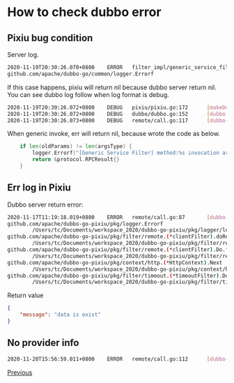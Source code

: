 # How to check dubbo error

## Pixiu bug condition

Server log.

```bash
2020-11-19T20:30:26.070+0800    ERROR   filter_impl/generic_service_filter.go:98        [Generic Service Filter] method:GetUserTimeout invocation arguments number was wrong
github.com/apache/dubbo-go/common/logger.Errorf
```

If this case happens, pixiu will return nil because dubbo server return nil. You can see dubbo log follow when log format is debug. 

```bash
2020-11-19T20:30:26.072+0800    DEBUG   pixiu/pixiu.go:172      [makeDubboCallPixiu] result: 0xc0001aeeb0, err: <nil>
2020-11-19T20:30:26.072+0800    DEBUG   dubbo/dubbo.go:152      [dubbo-go-pixiu] dubbo client resp:<nil>
2020-11-19T20:30:26.073+0800    DEBUG   remote/call.go:117      [dubbo-go-pixiu] client call resp:<nil>
```

When generic invoke, err will return nil, because wrote the code as below.

```go
	if len(oldParams) != len(argsType) {
		logger.Errorf("[Generic Service Filter] method:%s invocation arguments number was wrong", methodName)
		return &protocol.RPCResult{}
	}
```

## Err log in Pixiu

Dubbo server return error:

```bash
2020-11-17T11:19:18.019+0800    ERROR   remote/call.go:87       [dubbo-go-pixiu] client call err:data is exist!
github.com/apache/dubbo-go-pixiu/pkg/logger.Errorf
        /Users/tc/Documents/workspace_2020/dubbo-go-pixiu/pkg/logger/logging.go:52
github.com/apache/dubbo-go-pixiu/pkg/filter/remote.(*clientFilter).doRemoteCall
        /Users/tc/Documents/workspace_2020/dubbo-go-pixiu/pkg/filter/remote/call.go:87
github.com/apache/dubbo-go-pixiu/pkg/filter/remote.(*clientFilter).Do.func1
        /Users/tc/Documents/workspace_2020/dubbo-go-pixiu/pkg/filter/remote/call.go:65
github.com/apache/dubbo-go-pixiu/pkg/context/http.(*HttpContext).Next
        /Users/tc/Documents/workspace_2020/dubbo-go-pixiu/pkg/context/http/context.go:54
github.com/apache/dubbo-go-pixiu/pkg/filter/timeout.(*timeoutFilter).Do.func1.1
        /Users/tc/Documents/workspace_2020/dubbo-go-pixiu/pkg/filter/timeout/timeout.go:70
```

Return value

```json
{
    "message": "data is exist"
}
```

## No provider info

```bash
2020-11-20T15:56:59.011+0800    ERROR   remote/call.go:112      [dubbo-go-pixiu] client call err:Failed to invoke the method $invoke. No provider available for the service dubbo://:@:/?interface=com.ic.user.UserProvider&group=test&version=1.0.0 from registry zookeeper://127.0.0.1:2181?group=&registry=zookeeper&registry.label=true&registry.preferred=false&registry.role=0&registry.timeout=3s&registry.ttl=&registry.weight=0&registry.zone=&simplified=false on the consumer 30.11.176.51 using the dubbo version 1.3.0 .Please check if the providers have been started and registered.!
```

[Previous](dubbo.md)
